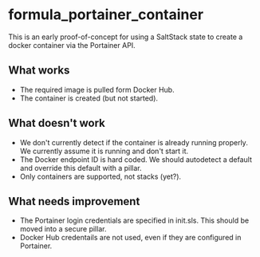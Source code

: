 # formula_portainer_container

This is an early proof-of-concept for using a SaltStack state to create a docker container via the Portainer API.

## What works
* The required image is pulled form Docker Hub.
* The container is created (but not started).

## What doesn't work
* We don't currently detect if the container is already running properly.  We currently assume it is running and don't start it.
* The Docker endpoint ID is hard coded.  We should autodetect a default and override this default with a pillar.
* Only containers are supported, not stacks (yet?).

## What needs improvement
* The Portainer login credentials are specified in init.sls.  This should be moved into a secure pillar.
* Docker Hub credentails are not used, even if they are configured in Portainer.
